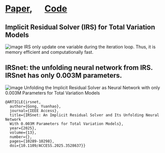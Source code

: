 # [Paper](https://ieeexplore.ieee.org/document/10838572),  $~~~~$ [Code](irs.m)
## Implicit Residual Solver (IRS) for Total Variation Models
![image](IRS.JPG)
IRS only update one variable during the iteration loop. Thus, it is memory efficient and computationally fast.
## IRSnet: the unfolding neural network from IRS. IRSnet has only 0.003M parameters.
![image](alls.png)
Unfolding the Implicit Residual Solver as Neural Network with only 0.003M Parameters for Total Variation Models
```text
@ARTICLE{irsnet,
  author={Gong, Yuanhao},
  journal={IEEE Access}, 
  title={IRSnet: An Implicit Residual Solver and Its Unfolding Neural Network
  With 0.003M Parameters for Total Variation Models}, 
  year={2025},
  volume={13},
  number={},
  pages={10289-10298},
  doi={10.1109/ACCESS.2025.3528637}}
```
